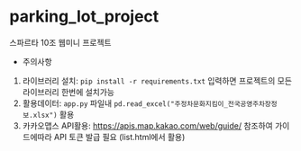 # parking_lot_project
스파르타 10조 웹미니 프로젝트

* 주의사항
1. 라이브러리 설치: `pip install -r requirements.txt` 입력하면 프로젝트의 모든 라이브러리 한번에 설치가능
2. 활용데이터: `app.py` 파일내 `pd.read_excel("주정차문화지킴이_전국공영주차장정보.xlsx")` 활용
3. 카카오맵스 API활용: https://apis.map.kakao.com/web/guide/ 참조하여 가이드에따라 API 토큰 발급 필요 (list.html에서 활용)
